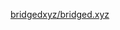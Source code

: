 <a href="https://github.com/bridgedxyz/bridged.xyz/blob/f6e32c911c2ab1f8f88e2144fdc6350566f952ec/web/sections/bridged/bridged-introduce/app-ui/index.tsx"> bridgedxyz/bridged.xyz </a>

